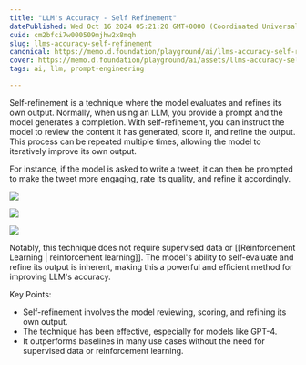 ```yaml
---
title: "LLM's Accuracy - Self Refinement"
datePublished: Wed Oct 16 2024 05:21:20 GMT+0000 (Coordinated Universal Time)
cuid: cm2bfci7w000509mjhw2x8mqh
slug: llms-accuracy-self-refinement
canonical: https://memo.d.foundation/playground/ai/llms-accuracy-self-refinement.md
cover: https://memo.d.foundation/playground/ai/assets/llms-accuracy-self-refinement_llm-self-refinement-step-1.webp
tags: ai, llm, prompt-engineering

---
```



Self-refinement is a technique where the model evaluates and refines its own output. Normally, when using an LLM, you provide a prompt and the model generates a completion. With self-refinement, you can instruct the model to review the content it has generated, score it, and refine the output. This process can be repeated multiple times, allowing the model to iteratively improve its own output.

For instance, if the model is asked to write a tweet, it can then be prompted to make the tweet more engaging, rate its quality, and refine it accordingly.

![](https://memo.d.foundation/playground/ai/assets/llms-accuracy-self-refinement_llm-self-refinement-step-1.webp)

![](https://memo.d.foundation/playground/ai/assets/llms-accuracy-self-refinement_llm-self-refinement-step-2.webp)

![](https://memo.d.foundation/playground/ai/assets/llms-accuracy-self-refinement_llm-self-refinement-step-3.webp)

Notably, this technique does not require supervised data or [[Reinforcement Learning | reinforcement learning]]. The model's ability to self-evaluate and refine its output is inherent, making this a powerful and efficient method for improving LLM's accuracy.

Key Points:

- Self-refinement involves the model reviewing, scoring, and refining its own output.
- The technique has been effective, especially for models like GPT-4.
- It outperforms baselines in many use cases without the need for supervised data or reinforcement learning.
